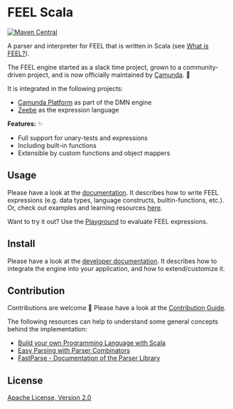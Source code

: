 # FEEL Scala

[![Maven Central](https://maven-badges.herokuapp.com/maven-central/org.camunda.feel/feel-engine/badge.svg)](https://maven-badges.herokuapp.com/maven-central/org.camunda.feel/feel-engine)

A parser and interpreter for FEEL that is written in Scala (see [What is FEEL?](https://docs.camunda.io/docs/next/components/modeler/feel/what-is-feel/)).

The FEEL engine started as a slack time project, grown to a community-driven project, and is now officially maintained by [Camunda](https://camunda.org/). :rocket: 

It is integrated in the following projects:
* [Camunda Platform](https://docs.camunda.org/manual/user-guide/dmn-engine/feel/) as part of the DMN engine
* [Zeebe](https://docs.camunda.io/docs/product-manuals/concepts/expressions#the-expression-language) as the expression language

**Features:** :sparkles:

* Full support for unary-tests and expressions 
* Including built-in functions
* Extensible by custom functions and object mappers

## Usage 

Please have a look at the [documentation](https://docs.camunda.io/docs/next/components/modeler/feel/language-guide/feel-expressions-introduction/). It describes how to write FEEL expressions (e.g. data types, language constructs, builtin-functions, etc.). Or, check out examples and learning resources [here](https://camunda.github.io/feel-scala/docs/learn/).

Want to try it out? Use the [Playground](https://camunda.github.io/feel-scala/docs/playground/) to evaluate FEEL expressions. 

## Install

Please have a look at the [developer documentation](https://camunda.github.io/feel-scala/docs/reference/developer-guide/developer-guide-introduction). It describes how to integrate the engine into your application, and how to extend/customize it.

## Contribution

Contributions are welcome 🎉 Please have a look at the [Contribution Guide](./CONTRIBUTING.md).

The following resources can help to understand some general concepts behind the implementation: 
* [Build your own Programming Language with Scala](https://www.lihaoyi.com/post/BuildyourownProgrammingLanguagewithScala.html)
* [Easy Parsing with Parser Combinators](https://www.lihaoyi.com/post/EasyParsingwithParserCombinators.html)
* [FastParse - Documentation of the Parser Library](https://com-lihaoyi.github.io/fastparse/)

## License

[Apache License, Version 2.0](./LICENSE)
